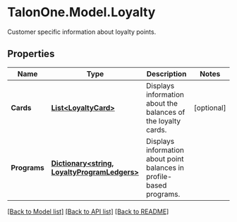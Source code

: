 # TalonOne.Model.Loyalty
Customer specific information about loyalty points.
## Properties

Name | Type | Description | Notes
------------ | ------------- | ------------- | -------------
**Cards** | [**List&lt;LoyaltyCard&gt;**](LoyaltyCard.md) | Displays information about the balances of the loyalty cards. | [optional] 
**Programs** | [**Dictionary&lt;string, LoyaltyProgramLedgers&gt;**](LoyaltyProgramLedgers.md) | Displays information about point balances in profile-based programs. | 

[[Back to Model list]](../README.md#documentation-for-models) [[Back to API list]](../README.md#documentation-for-api-endpoints) [[Back to README]](../README.md)


